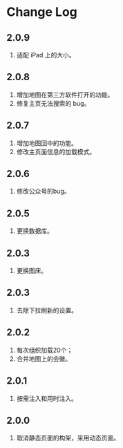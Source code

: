 # Change Log

## 2.0.9

1. 适配 iPad 上的大小。

## 2.0.8

1. 增加地图在第三方软件打开的功能。
2. 修复主页无法搜索的 bug。

## 2.0.7

1. 增加地图回中的功能。
2. 修改主页面信息的加载模式。

## 2.0.6

1. 修改公众号的bug。

## 2.0.5

1. 更换数据库。

## 2.0.3

1. 更换图床。

## 2.0.3

1. 去除下拉刷新的设置。

## 2.0.2

1. 每次组织加载20个；
2. 合并地图上的会徽。

## 2.0.1

1. 按需注入和用时注入。

## 2.0.0

1. 取消静态页面的构架，采用动态页面。
